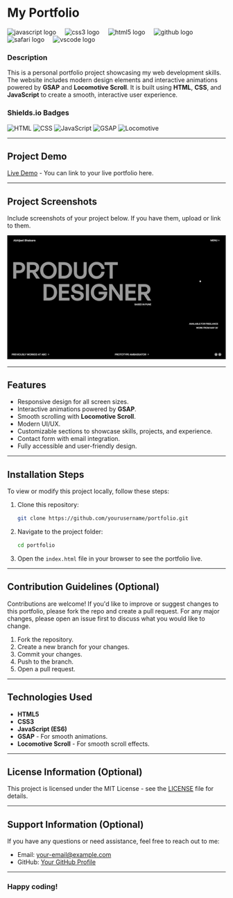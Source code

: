 # My Portfolio 

<div align="left">
  <img src="https://cdn.jsdelivr.net/gh/devicons/devicon/icons/javascript/javascript-original.svg" height="40" alt="javascript logo"  />
  <img width="12" />
  <img src="https://cdn.jsdelivr.net/gh/devicons/devicon/icons/css3/css3-original.svg" height="40" alt="css3 logo"  />
  <img width="12" />
  <img src="https://cdn.jsdelivr.net/gh/devicons/devicon/icons/html5/html5-original.svg" height="40" alt="html5 logo"  />
  <img width="12" />
  <img src="https://cdn.jsdelivr.net/gh/devicons/devicon/icons/github/github-original.svg" height="40" alt="github logo"  />
  <img width="12" />
  <img src="https://cdn.jsdelivr.net/gh/devicons/devicon/icons/safari/safari-original.svg" height="40" alt="safari logo"  />
  <img width="12" />
  <img src="https://cdn.jsdelivr.net/gh/devicons/devicon/icons/vscode/vscode-original.svg" height="40" alt="vscode logo"  />
</div>

###


 

### Description
This is a personal portfolio project showcasing my web development skills. The website includes modern design elements and interactive animations powered by **GSAP** and **Locomotive Scroll**. It is built using **HTML**, **CSS**, and **JavaScript** to create a smooth, interactive user experience.
 

### Shields.io Badges
![HTML](https://img.shields.io/badge/HTML-5-orange)
![CSS](https://img.shields.io/badge/CSS-3-blue)
![JavaScript](https://img.shields.io/badge/JavaScript-ES6-yellow)
![GSAP](https://img.shields.io/badge/GSAP-green)
![Locomotive](https://img.shields.io/badge/Locomotive-Scroll-blueviolet)

---

## Project Demo
[Live Demo](YourProjectURL) - You can link to your live portfolio here.

---

## Project Screenshots

Include screenshots of your project below. If you have them, upload or link to them.

![Demo Screenshot](demo.png)

---

## Features

- Responsive design for all screen sizes.
- Interactive animations powered by **GSAP**.
- Smooth scrolling with **Locomotive Scroll**.
- Modern UI/UX.
- Customizable sections to showcase skills, projects, and experience.
- Contact form with email integration.
- Fully accessible and user-friendly design.

---

## Installation Steps

To view or modify this project locally, follow these steps:

1. Clone this repository:
    ```bash
    git clone https://github.com/yourusername/portfolio.git
    ```

2. Navigate to the project folder:
    ```bash
    cd portfolio
    ```

3. Open the `index.html` file in your browser to see the portfolio live.

---

## Contribution Guidelines (Optional)

Contributions are welcome! If you'd like to improve or suggest changes to this portfolio, please fork the repo and create a pull request. For any major changes, please open an issue first to discuss what you would like to change.

1. Fork the repository.
2. Create a new branch for your changes.
3. Commit your changes.
4. Push to the branch.
5. Open a pull request.

---

## Technologies Used

- **HTML5**
- **CSS3**
- **JavaScript (ES6)**
- **GSAP** - For smooth animations.
- **Locomotive Scroll** - For smooth scroll effects.

---

## License Information (Optional)

This project is licensed under the MIT License - see the [LICENSE](LICENSE) file for details.

---

## Support Information (Optional)

If you have any questions or need assistance, feel free to reach out to me:

- Email: your-email@example.com
- GitHub: [Your GitHub Profile](https://github.com/yourusername)

---

### Happy coding!

